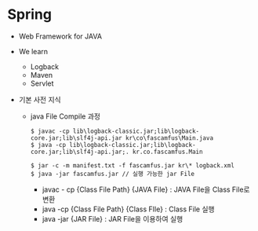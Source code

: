 # Spring
* Web Framework for JAVA 
* We learn
    * Logback
    * Maven
    * Servlet
    
* 기본 사전 지식
    * java File Compile 과정
        ```shell script
        $ javac -cp lib\logback-classic.jar;lib\logback-core.jar;lib\slf4j-api.jar kr\co\fascamfus\Main.java
        $ java -cp lib\logback-classic.jar;lib\logback-core.jar;lib\slf4j-api.jar;. kr.co.fascamfus.Main
  
        $ jar -c -m manifest.txt -f fascamfus.jar kr\* logback.xml
        $ java -jar fascamfus.jar // 실행 가능한 jar File
        ```
        * javac - cp {Class File Path} {JAVA File} : JAVA File을 Class File로 변환
        * java -cp {Class File Path} {Class FIle} : Class File 실행
        * java -jar {JAR File} : JAR File을 이용하여 실행


    